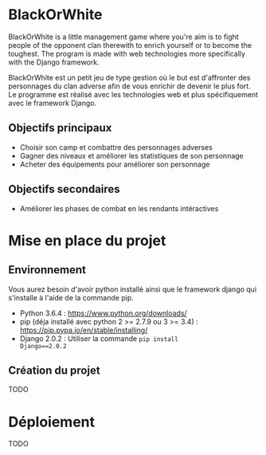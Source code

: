 # BlackOrWhite
BlackOrWhite is a little management game where you're aim is to fight people of the opponent clan therewith to enrich yourself or to become the toughest. The program is made with web technologies more specifically with the Django framework.

BlackOrWhite est un petit jeu de type gestion où le but est d'affronter des personnages du clan adverse afin de vous enrichir de devenir le plus fort. Le programme est réalisé avec les technologies web et plus spécifiquement avec le framework Django.

## Objectifs principaux

- Choisir son camp et combattre des personnages adverses
- Gagner des niveaux et améliorer les statistiques de son personnage
- Acheter des équipements pour améliorer son personnage

## Objectifs secondaires

- Améliorer les phases de combat en les rendants intéractives

# Mise en place du projet

## Environnement

Vous aurez besoin d'avoir python installé ainsi que le framework django qui s'installe à l'aide de la commande pip.

- Python 3.6.4 : https://www.python.org/downloads/
- pip (déja installé avec python 2 >= 2.7.9 ou 3 >= 3.4) : https://pip.pypa.io/en/stable/installing/
- Django 2.0.2 : Utiliser la commande 
  <code>pip install Django==2.0.2</code>

## Création du projet

TODO

# Déploiement

TODO
